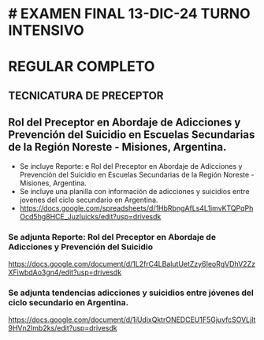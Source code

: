 #   # EXAMEN FINAL 13-DIC-24 TURNO INTENSIVO
   # REGULAR COMPLETO
   ## TECNICATURA DE PRECEPTOR
   
   ## Rol del Preceptor en Abordaje de Adicciones y Prevención del Suicidio en Escuelas Secundarias de la Región Noreste - Misiones, Argentina.

   * Se incluye Reporte: e Rol del Preceptor en Abordaje de Adicciones y Prevención del Suicidio en Escuelas Secundarias de la Región Noreste - Misiones, Argentina.
   * Se incluye una planilla con información de adicciones y suicidios entre jovenes del ciclo secundario en Argentina.
   * https://docs.google.com/spreadsheets/d/1HbRbngAfLs4L1jmvKTQPqPhOcd5hg8HCE_JuzIuicks/edit?usp=drivesdk
   
   ### Se adjunta Reporte: Rol del Preceptor en Abordaje de Adicciones y Prevención del Suicidio 
   https://docs.google.com/document/d/1L2frC4LBalutUetZzy6IeoRgVDhV2ZzXFiwbdAo3gn4/edit?usp=drivesdk
   
   ### Se adjunta tendencias adicciones y suicidios entre jóvenes del ciclo secundario en Argentina.
   https://docs.google.com/document/d/1iUdjxQktrONEDCEU1F5GjuvfcSOVLjlt9HVn2Imb2ks/edit?usp=drivesdk
 
